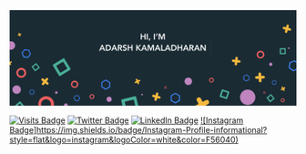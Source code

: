 [![Adarsh Kamaladharan](./assets/banner.png)](https://www.linkedin.com/in/adarshkamaladharan/)

[![Visits Badge](https://gpvc.arturio.dev/adarshkamaladharan)](https://github.com/adarshkamaladharan)
[![Twitter Badge](https://img.shields.io/badge/Twitter-Profile-informational?style=flat&logo=twitter&logoColor=white&color=1CA2F1)](https://twitter.com/adarshk90)
[![LinkedIn Badge](https://img.shields.io/badge/LinkedIn-Profile-informational?style=flat&logo=linkedin&logoColor=white&color=0D76A8)](https://www.linkedin.com/in/adarshkamaladharan/)
[![Instagram Badge]https://img.shields.io/badge/Instagram-Profile-informational?style=flat&logo=instagram&logoColor=white&color=F56040)](https://www.instagram.com/adarsh_kamaladharan/)
